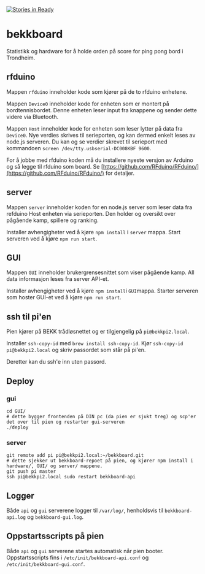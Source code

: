 [![Stories in Ready](https://badge.waffle.io/bekk/bekkboard.png?label=ready&title=Ready)](https://waffle.io/bekk/bekkboard)
# bekkboard

Statistikk og hardware for å holde orden på score for ping pong bord i Trondheim.

## rfduino
Mappen ``rfduino`` inneholder kode som kjører på de to rfduino enhetene.

Mappen ``Device0`` inneholder kode for enheten som er montert på bordtennisbordet. Denne enheten leser input fra knappene og sender dette videre via Bluetooth.

Mappen ``Host`` inneholder kode for enheten som leser lytter på data fra ``Device0``. Nye verdies skrives til serieporten, og kan dermed enkelt leses av node.js serveren. Du kan og se verdier skrevet til serieport med kommandoen ``screen /dev/tty.usbserial-DC008KBF 9600``.

For å jobbe med rfduino koden må du installere nyeste versjon av Arduino og så legge til rfduino som board. Se [https://github.com/RFduino/RFduino/](https://github.com/RFduino/RFduino/) for detaljer.

## server
Mappen ``server`` inneholder koden for en node.js server som leser data fra refduino Host enheten via serieporten. Den holder og oversikt over pågående kamp, spillere og ranking.

Installer avhengigheter ved å kjøre ``npm install`` i ``server`` mappa. Start serveren ved å kjøre ``npm run start``.

## GUI
Mappen ``GUI`` inneholder brukergrensesnittet som viser pågående kamp. All data informasjon leses fra server API-et.

Installer avhengigheter ved å kjøre ``npm install``i ``GUI``mappa. Starter serveren som hoster GUI-et ved å kjøre ``npm run start``.

## ssh til pi'en

Pien kjører på BEKK trådløsnettet og er tilgjengelig på `pi@bekkpi2.local`.

Installer `ssh-copy-id` med `brew install ssh-copy-id`. Kjør `ssh-copy-id pi@bekkpi2.local` og skriv passordet som står på pi'en.

Deretter kan du ssh'e inn uten passord.

## Deploy

### gui
```
cd GUI/
# dette bygger frontenden på DIN pc (da pien er sjukt treg) og scp'er det over til pien og restarter gui-serveren
./deploy
```

### server
```
git remote add pi pi@bekkpi2.local:~/bekkboard.git
# dette sjekker ut bekkboard-repoet på pien, og kjører npm install i hardware/, GUI/ og server/ mappene.
git push pi master
ssh pi@bekkpi2.local sudo restart bekkboard-api
```

## Logger

Både `api` og `gui` serverene logger til `/var/log/`, henholdsvis til `bekkboard-api.log` og `bekkboard-gui.log`.

## Oppstartsscripts på pien

Både `api` og `gui` serverene startes automatisk når pien booter. Oppstartsscripts fins i `/etc/init/bekkboard-api.conf` og `/etc/init/bekkboard-gui.conf`.
